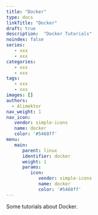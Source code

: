 ```yaml
---
title: "Docker"
type: docs
linkTitle: "Docker"
draft: true
description:  "Docker Tutorials"
noindex: false
series:
   - xxx
   - xxx
categories:
   - xxx
   - xxx
tags:
   - xxx
   - xxx
images: []
authors:
  - Alimektor
nav_weight: 1
nav_icon:
   vendor: simple-icons
   name: docker
   color: '#5468ff'
menu:
   main:
      parent: linux
      identifier: docker
      weight: 1
      params:
         icon:
            vendor: simple-icons
            name: docker
            color: '#5468ff'
---
```


Some tutorials about Docker.
